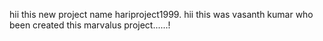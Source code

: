 hii this new project name hariproject1999.
hii this was vasanth kumar who been created this marvalus project......!
